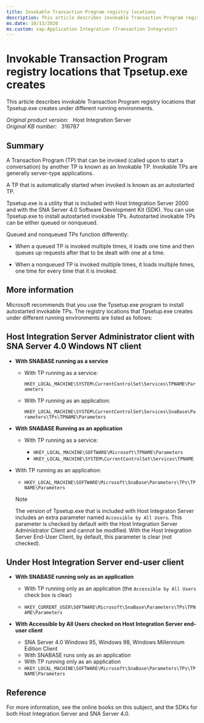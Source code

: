 ```yaml
---
title: Invokable Transaction Program registry locations
description: This article describes invokable Transaction Program registry locations that Tpsetup.exe creates under different running environments.
ms.date: 10/13/2020
ms.custom: sap:Application Integration (Transaction Integrator)
---
```

# Invokable Transaction Program registry locations that Tpsetup.exe creates

This article describes invokable Transaction Program registry locations that Tpsetup.exe creates under different running environments.

_Original product version:_ &nbsp; Host Integration Server  
_Original KB number:_ &nbsp; 316787

## Summary

A Transaction Program (TP) that can be invoked (called upon to start a conversation) by another TP is known as an Invokable TP. Invokable TPs are generally server-type applications.

A TP that is automatically started when invoked is known as an autostarted TP.

Tpsetup.exe is a utility that is included with Host Integration Server 2000 and with the SNA Server 4.0 Software Development Kit (SDK). You can use Tpsetup.exe to install autostarted invokable TPs. Autostarted invokable TPs can be either queued or nonqueued.

Queued and nonqueued TPs function differently:

- When a queued TP is invoked multiple times, it loads one time and then queues up requests after that to be dealt with one at a time.

- When a nonqueued TP is invoked multiple times, it loads multiple times, one time for every time that it is invoked.

## More information

Microsoft recommends that you use the Tpsetup.exe program to install autostarted invokable TPs. The registry locations that Tpsetup.exe creates under different running environments are listed as follows:

## Host Integration Server Administrator client with SNA Server 4.0 Windows NT client

- **With SNABASE running as a service**

  - With TP running as a service:

      `HKEY_LOCAL_MACHINE\SYSTEM\CurrentControlSet\Services\TPNAME\Parameters`

  - With TP running as an application:

       `HKEY_LOCAL_MACHINE\SYSTEM\CurrentControlSet\Services\SnaBase\Parameters\TPs\TPNAME\Parameters`

- **With SNABASE Running as an application**

  - With TP running as a service:

    - `HKEY_LOCAL_MACHINE\SOFTWARE\Microsoft\TPNAME\Parameters`
    - `HKEY_LOCAL_MACHINE\SYSTEM\CurrentControlSet\Services\TPNAME`

- With TP running as an application:

  - `HKEY_LOCAL_MACHINE\SOFTWARE\Microsoft\SnaBase\Parameters\TPs\TPNAME\Parameters`

  > [!NOTE]
  > The version of Tpsetup.exe that is included with Host Integraton Server includes an extra parameter named `Accessible by All Users`. This parameter is checked by default with the Host Integration Server Administrator Client and cannot be modified. With the Host Integration Server End-User Client, by default, this parameter is clear (not checked).

## Under Host Integration Server end-user client

- **With SNABASE running only as an application**

  - With TP running only as an application (the `Accessible by All Users` check box is clear)

  - `HKEY_CURRENT_USER\SOFTWARE\Microsoft\SnaBase\Parameters\TPs\TPNAME\Parameters`

- **With Accessible by All Users checked on Host Integration Server end-user client**

  - SNA Server 4.0 Windows 95, Windows 98, Windows Millennium Edition Client
  - With SNABASE runs only as an application
  - With TP running only as an application
  - `HKEY_LOCAL_MACHINE\SOFTWARE\Microsoft\SnaBase\Parameters\TPs\TPNAME\Parameters`

## Reference

For more information, see the online books on this subject, and the SDKs for both Host Integration Server and SNA Server 4.0.
